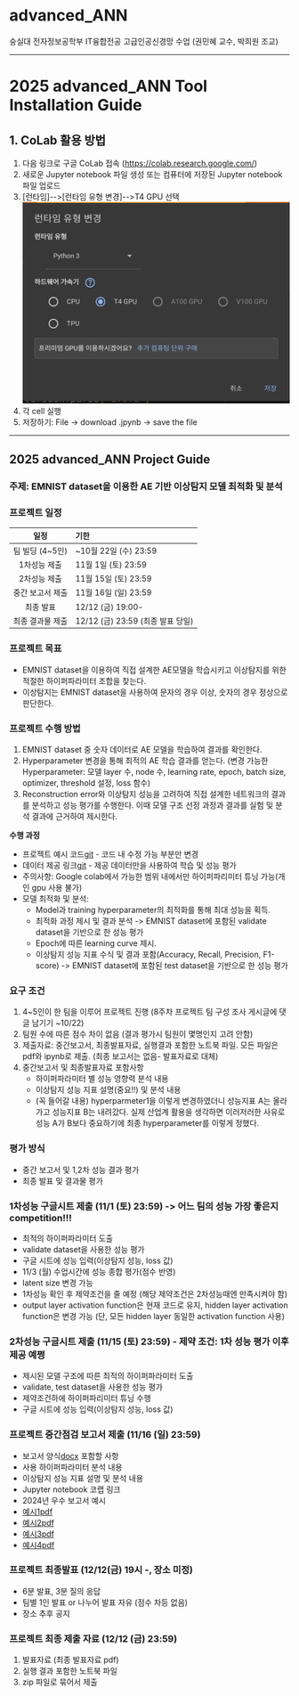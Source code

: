 # advanced_ANN
숭실대 전자정보공학부 IT융합전공 고급인공신경망 수업 (권민혜 교수, 박희원 조교)

---

# 2025 advanced_ANN Tool Installation Guide
## 1. CoLab 활용 방법
1. 다음 링크로 구글 CoLab 접속 (https://colab.research.google.com/)
2. 새로운 Jupyter notebook 파일 생성 또는 컴퓨터에 저장된 Jupyter notebook 파일 업로드
3. [런타임]-->[런타임 유형 변경]-->T4 GPU 선택
   ![img.png](2024/img/img1.png)
4. 각 cell 실행
5. 저장하기: File -> download .jpynb -> save the file

---

## 2025 advanced_ANN Project Guide
### 주제: EMNIST dataset을 이용한 AE 기반 이상탐지 모델 최적화 및 분석
### 프로젝트 일정

|      일정       | 기한                    |
|:-------------:|:----------------------|
|    팀 빌딩 (4~5인)  | ~10월 22일 (수) 23:59 |
|    1차성능 제출    | 11월 1일 (토) 23:59 |
|    2차성능 제출     | 11월 15일 (토) 23:59 |
|     중간 보고서 제출     | 11월 16일 (일) 23:59  |
|     최종 발표     | 12/12 (금) 19:00- |
|   최종 결과물 제출   | 12/12 (금) 23:59 (최종 발표 당일) |


### 프로젝트 목표
- EMNIST dataset을 이용하여 직접 설계한 AE모델을 학습시키고 이상탐지를 위한 적절한 하이퍼파라미터 조합을 찾는다.
- 이상탐지는 EMNIST dataset을 사용하여 문자의 경우 이상, 숫자의 경우 정상으로 판단한다.

### 프로젝트 수행 방법
1. EMNIST dataset 중 숫자 데이터로 AE 모델을 학습하여 결과를 확인한다.
2. Hyperparameter 변경을 통해 최적의 AE 학습 결과를 얻는다. (변경 가능한 Hyperparameter: 모델 layer 수, node 수, learning rate, epoch, batch size, optimizer, threshold 설정, loss 함수)
3. Reconstruction error와 이상탐지 성능을 고려하여 직접 설계한 네트워크의 결과를 분석하고 성능 평가를 수행한다. 이때 모델 구조 선정 과정과 결과를 실험 및 분석 결과에 근거하여 제시한다.

**수행 과정**
- 프로젝트 예시 코드[git](https://github.com/bmil-ssu/advanced_ann/blob/main/2025/Code/Advanced_Ann_project.ipynb) - 코드 내 수정 가능 부분만 변경
- 데이터 제공 링크[git](https://github.com/bmil-ssu/advanced_ann/blob/main/2025/Dataset/Data.md) - 제공 데이터만을 사용하여 학습 및 성능 평가
- 주의사항: Google colab에서 가능한 범위 내에서만 하이퍼파리미터 튜닝 가능(개인 gpu 사용 불가)
- 모델 최적화 및 분석:
   - Model과 training hyperparameter의 최적화를 통해 최대 성능을 획득.
   - 최적화 과정 제시 및 결과 분석 -> EMNIST dataset에 포함된 validate dataset을 기반으로 한 성능 평가
   - Epoch에 따른 learning curve 제시.
   - 이상탐지 성능 지표 수식 및 결과 포함(Accuracy, Recall, Precision, F1-score) -> EMNIST dataset에 포함된 test dataset을 기반으로 한 성능 평가

### 요구 조건
1. 4~5인이 한 팀을 이루어 프로젝트 진행 (8주차 프로젝트 팀 구성 조사 게시글에 댓글 남기기 ~10/22) 
2. 팀원 수에 따른 점수 차이 없음 (결과 평가시 팀원이 몇명인지 고려 안함)
3. 제출자료: 중간보고서, 최종발표자료, 실행결과 포함한 노트북 파일. 모든 파일은 pdf와 ipynb로 제출. (최종 보고서는 없음- 발표자료로 대체)
4. 중간보고서 및 최종발표자료 포함사항
   - 하이퍼파라미터 별 성능 영향력 분석 내용
   - 이상탐지 성능 지표 설명(중요!!) 및 분석 내용 
   - (꼭 들어갈 내용) hyperparmeter1을 이렇게 변경하였더니 성능지표 A는 올라가고 성능지표 B는 내려갔다. 실제 산업계 활용을 생각하면 이러저러한 사유로 성능 A가 B보다 중요하기에 최종 hyperparameter를 이렇게 정했다.

### 평가 방식
- 중간 보고서 및 1,2차 성능 결과 평가
- 최종 발표 및 결과물 평가

### 1차성능 구글시트 제출 (11/1 (토) 23:59) -> 어느 팀의 성능 가장 좋은지 competition!!!
- 최적의 하이퍼파라미터 도출
- validate dataset을 사용한 성능 평가
- 구글 시트에 성능 입력(이상탐지 성능, loss 값)
- 11/3 (월) 수업시간에 성능 종합 평가(점수 반영)
- latent size 변경 가능
- 1차성능 확인 후 제약조건을 줄 예정 (해당 제약조건은 2차성능때엔 만족시켜야 함)
- output layer activation function은 현재 코드로 유지, hidden layer activation function은 변경 가능 (단, 모든 hidden layer 동일한 activation function 사용)

### 2차성능 구글시트 제출 (11/15 (토) 23:59) - 제약 조건: 1차 성능 평가 이후 제공 예쩡
- 제시된 모델 구조에 따른 최적의 하이퍼파라미터 도출
- validate, test dataset을 사용한 성능 평가
- 제약조건하에 하이퍼파리미터 튜닝 수행
- 구글 시트에 성능 입력(이상탐지 성능, loss 값)

### 프로젝트 중간점검 보고서 제출 (11/16 (일) 23:59)
- 보고서 양식[docx](https://docs.google.com/document/d/1sC790ydDjOc1SSC0iIX1TJ7t02GId3QY/edit?usp=sharing&ouid=115661534345468656315&rtpof=true&sd=true)
포함할 사항
- 사용 하이퍼파라미터 분석 내용
- 이상탐지 성능 지표 설명 및 분석 내용
- Jupyter notebook 코랩 링크
- 2024년 우수 보고서 예시
- [예시1pdf](https://drive.google.com/file/d/1LkUXHj3FYNyKy3jL8516OAm-nX6fB0B2/view?usp=sharing)
- [예시2pdf](https://drive.google.com/file/d/1NelIp0Oba2Q0wxDQT9Z88i-UTM_-x74e/view?usp=sharing)
- [예시3pdf](https://drive.google.com/file/d/1o01QoZyTOMHjmxJT80-MRCGUYPHKScjd/view?usp=sharing)
- [예시4pdf](https://drive.google.com/file/d/1zS6WSQhIk6XPNEwh9rNeaGc2hLW2xiJW/view?usp=sharing)

### 프로젝트 최종발표 (12/12(금) 19시 -, 장소 미정)
- 6분 발표, 3분 질의 응답
- 팀별 1인 발표 or 나누어 발표 자유 (점수 차등 없음)
- 장소 추후 공지
  
### 프로젝트 최종 제출 자료 (12/12 (금) 23:59)
1) 발표자료 (최종 발표자료 pdf)
2) 실행 결과 포함한 노트북 파일
3) zip 파일로 묶어서 제출
  

